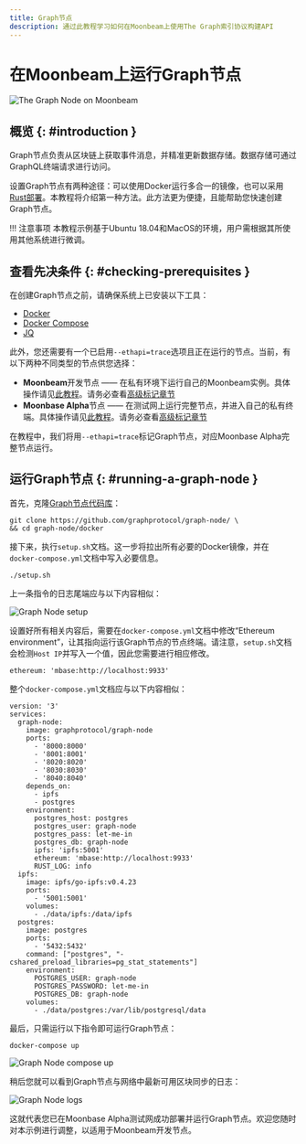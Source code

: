 ```yaml
---
title: Graph节点
description: 通过此教程学习如何在Moonbeam上使用The Graph索引协议构建API
---
```


# 在Moonbeam上运行Graph节点

![The Graph Node on Moonbeam](/images/thegraph/thegraphnode-banner.png)

## 概览 {: #introduction } 

Graph节点负责从区块链上获取事件消息，并精准更新数据存储。数据存储可通过GraphQL终端请求进行访问。

设置Graph节点有两种途径：可以使用Docker运行多合一的镜像，也可以采用[Rust部署](https://github.com/graphprotocol/graph-node)。本教程将介绍第一种方法。此方法更为便捷，且能帮助您快速创建Graph节点。

!!! 注意事项
    本教程示例基于Ubuntu 18.04和MacOS的环境，用户需根据其所使用其他系统进行微调。

## 查看先决条件 {: #checking-prerequisites } 

在创建Graph节点之前，请确保系统上已安装以下工具：

 - [Docker](https://docs.docker.com/get-docker/)
 - [Docker Compose](https://docs.docker.com/compose/install/)
 - [JQ](https://stedolan.github.io/jq/download/)

此外，您还需要有一个已启用`--ethapi=trace`选项且正在运行的节点。当前，有以下两种不同类型的节点供您选择：

 - **Moonbeam**开发节点 —— 在私有环境下运行自己的Moonbeam实例。具体操作请见[此教程](/getting-started/local-node/setting-up-a-node/)。请务必查看[高级标记章节](/getting-started/local-node/setting-up-a-node/#advanced-flags-and-options)
 - **Moonbase Alpha**节点 —— 在测试网上运行完整节点，并进入自己的私有终端。具体操作请见[此教程](/node-operators/networks/full-node/)。请务必查看[高级标记章节](/node-operators/networks/full-node/#advanced-flags-and-options)

在教程中，我们将用`--ethapi=trace`标记Graph节点，对应Moonbase Alpha完整节点运行。

## 运行Graph节点 {: #running-a-graph-node } 

首先，克隆[Graph节点代码库](https://github.com/graphprotocol/graph-node/)：

```
git clone https://github.com/graphprotocol/graph-node/ \
&& cd graph-node/docker
```

接下来，执行`setup.sh`文档。这一步将拉出所有必要的Docker镜像，并在`docker-compose.yml`文档中写入必要信息。

```
./setup.sh
```

上一条指令的日志尾端应与以下内容相似：

![Graph Node setup](/images/thegraph/thegraphnode-images1.png)

设置好所有相关内容后，需要在`docker-compose.yml`文档中修改“Ethereum environment”，让其指向运行该Graph节点的节点终端。请注意，`setup.sh`文档会检测`Host IP`并写入一个值，因此您需要进行相应修改。

```
ethereum: 'mbase:http://localhost:9933'
```

整个`docker-compose.yml`文档应与以下内容相似：

```
version: '3'
services:
  graph-node:
    image: graphprotocol/graph-node
    ports:
      - '8000:8000'
      - '8001:8001'
      - '8020:8020'
      - '8030:8030'
      - '8040:8040'
    depends_on:
      - ipfs
      - postgres
    environment:
      postgres_host: postgres
      postgres_user: graph-node
      postgres_pass: let-me-in
      postgres_db: graph-node
      ipfs: 'ipfs:5001'
      ethereum: 'mbase:http://localhost:9933'
      RUST_LOG: info
  ipfs:
    image: ipfs/go-ipfs:v0.4.23
    ports:
      - '5001:5001'
    volumes:
      - ./data/ipfs:/data/ipfs
  postgres:
    image: postgres
    ports:
      - '5432:5432'
    command: ["postgres", "-cshared_preload_libraries=pg_stat_statements"]
    environment:
      POSTGRES_USER: graph-node
      POSTGRES_PASSWORD: let-me-in
      POSTGRES_DB: graph-node
    volumes:
      - ./data/postgres:/var/lib/postgresql/data
```

最后，只需运行以下指令即可运行Graph节点：

```
docker-compose up
```

![Graph Node compose up](/images/thegraph/thegraphnode-images2.png)

稍后您就可以看到Graph节点与网络中最新可用区块同步的日志：

![Graph Node logs](/images/thegraph/thegraphnode-images3.png)

这就代表您已在Moonbase Alpha测试网成功部署并运行Graph节点。欢迎您随时对本示例进行调整，以适用于Moonbeam开发节点。
